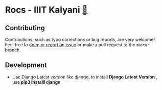 # Rocs - IIIT Kalyani [:eyes:](rocsiiitkalyani.herokuapp.com)

Contributing
------------
Contributions, such as typo corrections or bug reports, are very welcome! Feel free to [open or report an issue](https://github.com/Kunal614/Resources/issues) or make a pull request to the `master` branch.

Development
------------
- Use Django Latest version  like [django](https://github.com/django/django), to install **Django Latest Version** , use **pip3 installl django**
